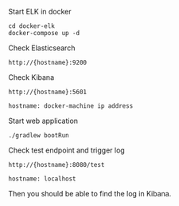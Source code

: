 Start ELK in docker
```$xslt
cd docker-elk
docker-compose up -d
```

Check Elasticsearch
```$xslt
http://{hostname}:9200
```

Check Kibana
```$xslt
http://{hostname}:5601
```
`hostname: docker-machine ip address`

Start web application
```$xslt
./gradlew bootRun
```

Check test endpoint and trigger log
```$xslt
http://{hostname}:8080/test
```
`hostname: localhost`

Then you should be able to find the log in Kibana.
